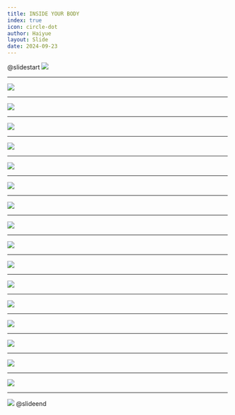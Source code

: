 ```yaml
---
title: INSIDE YOUR BODY
index: true
icon: circle-dot
author: Haiyue
layout: Slide
date: 2024-09-23
---
```

 
@slidestart
![](/reading/english/Level-M/INSIDE%20YOUR%20BODY/001.webp)

---

![](/reading/english/Level-M/INSIDE%20YOUR%20BODY/002.webp)

---

![](/reading/english/Level-M/INSIDE%20YOUR%20BODY/003.webp)

---

![](/reading/english/Level-M/INSIDE%20YOUR%20BODY/004.webp)

---

![](/reading/english/Level-M/INSIDE%20YOUR%20BODY/005.webp)

---

![](/reading/english/Level-M/INSIDE%20YOUR%20BODY/006.webp)

---

![](/reading/english/Level-M/INSIDE%20YOUR%20BODY/007.webp)

---

![](/reading/english/Level-M/INSIDE%20YOUR%20BODY/008.webp)

---

![](/reading/english/Level-M/INSIDE%20YOUR%20BODY/009.webp)

---

![](/reading/english/Level-M/INSIDE%20YOUR%20BODY/010.webp)

---

![](/reading/english/Level-M/INSIDE%20YOUR%20BODY/011.webp)

---

![](/reading/english/Level-M/INSIDE%20YOUR%20BODY/012.webp)

---

![](/reading/english/Level-M/INSIDE%20YOUR%20BODY/013.webp)

---

![](/reading/english/Level-M/INSIDE%20YOUR%20BODY/014.webp)

---

![](/reading/english/Level-M/INSIDE%20YOUR%20BODY/015.webp)

---

![](/reading/english/Level-M/INSIDE%20YOUR%20BODY/016.webp)

---

![](/reading/english/Level-M/INSIDE%20YOUR%20BODY/017.webp)

---

![](/reading/english/Level-M/INSIDE%20YOUR%20BODY/018.webp)
@slideend